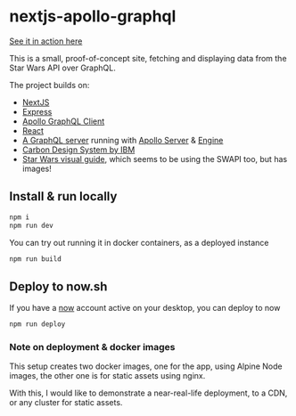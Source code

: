 # nextjs-apollo-graphql

[See it in action here](https://starwars-app-qcusxpjhnl.now.sh/)

This is a small, proof-of-concept site, fetching and displaying data from the Star Wars API over GraphQL.

The project builds on:
- [NextJS](https://nextjs.org/)
- [Express](https://expressjs.com/)
- [Apollo GraphQL Client](https://www.apollographql.com/docs/react/)
- [React](https://reactjs.org/)
- [A GraphQL server](https://github.com/necccc/starwars-graphql) running with [Apollo Server](https://www.apollographql.com/server) & [Engine](https://www.apollographql.com/engine)
- [Carbon Design System by IBM](http://www.carbondesignsystem.com/)
- [Star Wars visual guide](https://starwars-visualguide.com/), which seems to be using the SWAPI too, but has images!






## Install & run locally

```bash
npm i
npm run dev
```

You can try out running it in docker containers, as a deployed instance

```bash
npm run build
```


## Deploy to now.sh
If you have a [now](https://zeit.co/now/) account active on your desktop, you can deploy to now

```bash
npm run deploy
```

### Note on deployment & docker images
This setup creates two docker images, one for the app, using Alpine Node images, the other one is for static assets using nginx.

With this, I would like to demonstrate a near-real-life deployment, to a CDN, or any cluster for static assets.
